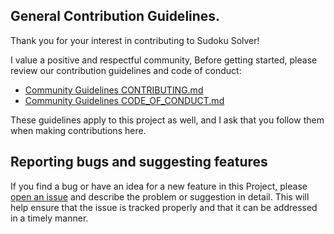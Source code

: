 ## General Contribution Guidelines.
Thank you for your interest in contributing to Sudoku Solver! 

I value a positive and respectful community, Before getting started, please review our contribution guidelines and code of conduct:

- [Community Guidelines CONTRIBUTING.md](https://github.com/Bluejee/Community_Guidelines/blob/main/CONTRIBUTING.md)
- [Community Guidelines CODE_OF_CONDUCT.md](https://github.com/Bluejee/Community_Guidelines/blob/main/CODE_OF_CONDUCT.md)

These guidelines apply to this project as well, and I ask that you follow them when making contributions here.

## Reporting bugs and suggesting features
If you find a bug or have an idea for a new feature in this Project, please [open an issue](https://github.com/Bluejee/Sudoku_Solver/issues) and describe the problem or suggestion in detail. This will help ensure that the issue is tracked properly and that it can be addressed in a timely manner.
